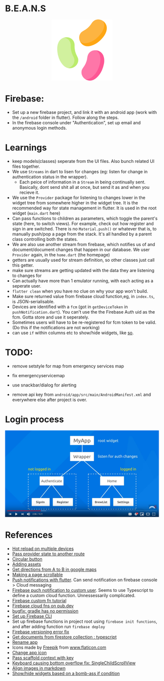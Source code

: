 # B.E.A.N.S
<p align="center">
    <img src="assets/beansAppLogo.png" alt="logo" width="200"/>
</p>

# Firebase:
* Set up a new firebase project, and link it with an android app (work with the `/android` folder in flutter). Follow along the steps.
* In the firebase console under "Authentication", set up email and anonymous login methods.


# Learnings
* keep models(classes) seperate from the UI files. Also bunch related UI files together.
* We use `Streams` in dart to lisen for changes (eg: listen for change in authentication status in the wrapper). 
    * Each peice of information in a `Stream` in being continually sent. Basically, dont send shit all at once, but send it as and when you recieve it.
* We use the `Provider` package for listening to changes lower in the widget tree from somewhere higher in the widget tree. It is the recommended way for state management in flutter. It is used in the root widget (`main.dart` here)
* Can pass functions to children as parameters, which toggle the parent's state (here, to switch views). For example, check out how register and sign in are switched. There is no `Material.push()` or whatever that is, to manually push/pop a page from the stack. It's all handled by a parent class controlling both the states.
* We are also use another stream from firebase, which notifies us of and document/document changes that happen in our database. We user `Provider` again, in the `home.dart` (the homepage)
* getters are usually used for stream definition, so other classes just call this getter.
* make sure streams are getting updated with the data they are listening to changes for
* Can actually have more than 1 emulator running, with each acting as a seperate user.
* `flutter clean` when you have no clue on why your app won't build.
* Make sure returned value from firebase cloud function,eg, in `index.ts`, is JSON-serialisable.
* Devices are identified with a `fcm` (got in `getDeviceToken` in `pushNotification.dart`). You can't use the the Firebase Auth uid as the fcm. Gotta store and use it seperately.
* Sometimes users will have to be re-registered for fcm token to be valid. (Do this if the notifications are not working)
* can use `if` within columns etc to show/hide widgets, like [so](https://stackoverflow.com/a/53044562). 

# TODO: 
* remove setstyle for map from emergency services map
* fix emergencyservicemap
* use snackbar/dialog for alerting

* remove api key from `android/app/src/main/AndroidManifest.xml` and everywhere else after project is over.

# Login process
![img](doc_images/loginprocess.png)


# References
* [Hot reload on multiple devices](https://stackoverflow.com/a/58355638)
* [Pass provider state to another route](https://stackoverflow.com/a/57915045)
* [Circular button](https://stackoverflow.com/a/51117463)
* [Adding assets](https://flutter.dev/docs/development/ui/assets-and-images)
* [Get directions from A to B in google maps](https://medium.com/flutter-community/drawing-route-lines-on-google-maps-between-two-locations-in-flutter-4d351733ccbe)
* [Making a page scrollable](https://stackoverflow.com/a/51773359)
* [Push notifications with flutter](https://www.youtube.com/watch?v=Lq9-DPKWtIc). Can send notification on firebase console > Cloud messaging
* [Firebase puch notification to custom user](https://www.youtube.com/watch?v=2TSm2YGBT1s). Seems to use Typescript to define a custom cloud function. Unnessessarily complicated.
* [Firebase custom fn tutorial](https://medium.com/@jackwong_60367/cloud-function-flutter-128b8c3695b4)
* [Firebase cloud fns on pub.dev](https://pub.dev/packages/cloud_functions#-readme-tab-)
* [bugfix: gradle has no permission](https://stackoverflow.com/a/58998688)
* [Set up Firebase CLI](https://firebase.google.com/docs/functions/get-started)
* Set up firebase functions in project root using `firebase init functions`, and after adding function run `firebase deploy`
* [Firebase versioning error fix](https://stackoverflow.com/a/51846868)
* [Get documents from firestore collection : typescript](https://firebase.google.com/docs/firestore/query-data/get-data#get_multiple_documents_from_a_collection)
* [Rename app](https://stackoverflow.com/a/56039224) 
* Icons made by <a href="https://www.flaticon.com/authors/freepik" title="Freepik">Freepik</a> from <a href="https://www.flaticon.com/" title="Flaticon"> www.flaticon.com</a>
* [Change app icon](https://pub.dev/packages/flutter_launcher_icons)
* [Pass scaffold context with key](https://stackoverflow.com/a/53889100)
* [Keyboard causing bottom overflow fix: SingleChildScrollView](https://www.youtube.com/watch?time_continue=14&v=2E9iZgg5TOY&feature=emb_logo)
* [Align images in markdown](https://davidwells.io/snippets/how-to-align-images-in-markdown)
* [Show/hide widgets based on a bomb-ass if condition](https://stackoverflow.com/a/53044562)